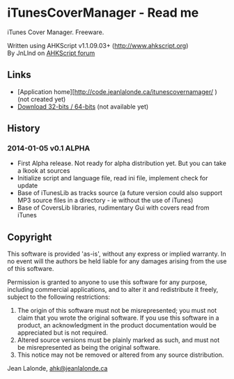 # iTunesCoverManager - Read me

iTunes Cover Manager. Freeware.

Written using AHKScript v1.1.09.03+ (http://www.ahkscript.org)  
By JnLlnd on [AHKScript forum](http://ahkscript.org/boards/memberlist.php?mode=viewprofile&u=66)

## Links

* [Application home][http://code.jeanlalonde.ca/itunescovernamager/ ) (not created yet)
* [Download 32-bits / 64-bits]( http://code.jeanlalonde.ca/ahk/itunescovernamager/itunescovernamager.zip ) (not available yet)

## History

### 2014-01-05 v0.1 ALPHA
* First Alpha release. Not ready for alpha distribution yet. But you can take a lkook at sources
* Initialize script and language file, read ini file, implement check for update
* Base of iTunesLib as tracks source (a future version could also support MP3 source files in a directory - ie without the use of iTunes)
* Base of CoversLib libraries, rudimentary Gui with covers read from iTunes


## <a name="copyright"></a>Copyright

This software is provided 'as-is', without any express or implied warranty.  In no event will the authors be held liable for any damages arising from the use of this software.  
  
Permission is granted to anyone to use this software for any purpose, including commercial applications, and to alter it and redistribute it freely, subject to the following restrictions:  
  
1. The origin of this software must not be misrepresented; you must not claim that you wrote the original software. If you use this software in a product, an acknowledgment in the product documentation would be appreciated but is not required.  
2. Altered source versions must be plainly marked as such, and must not be misrepresented as being the original software.  
3. This notice may not be removed or altered from any source distribution.  
  
Jean Lalonde, <A HREF="mailto:ahk@jeanlalonde.ca">ahk@jeanlalonde.ca</A>


